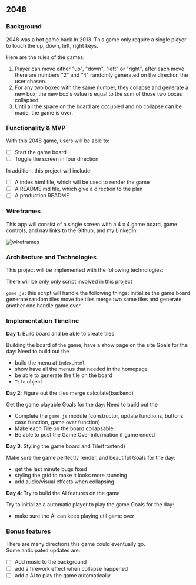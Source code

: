 ## 2048

### Background

2048 was a hot game back in 2013. This game only require a single player to touch the up, down, left, right keys.

Here are the rules of the games:

1) Player can move either "up", "down", "left" or "right", after each move there are numbers "2" and "4" randomly generated on the direction the user chosen.
2) For any two boxed with the same number, they collapse and generate a new box; the new box's value is equal to the sum of those two boxes collapsed
3) Until all the space on the board are occupied and no collapse can be made, the game is over.


### Functionality & MVP  

With this 2048 game, users will be able to:

- [ ] Start the game board
- [ ] Toggle the screen in four direction

In addition, this project will include:

- [ ] A index.html file, which will be used to render the game
- [ ] A README.md file, which give a direction to the plan
- [ ] A production README

### Wireframes

This app will consist of a single screen with a 4 x 4 game board,
game controls, and nav links to the Github, and my LinkedIn.

![wireframes](images/2048_proposal.png)

### Architecture and Technologies


This project will be implemented with the following technologies:

There will be only only script involved in this project

`game.js`: this script will handle the following things:
  initialize the game board
  generate random tiles
  move the tiles
  merge two same tiles and generate another one
  handle game over

### Implementation Timeline

**Day 1**: Build board and be able to create tiles

Building the board of the game, have a show page on the site
Goals for the day:
Need to build out the

- build the menu at `index.html`
- show have all the menus that needed in the homepage
- be able to generate the tile on the board
- `Tile` object

**Day 2**: Figure out the tiles merge calculate(backend)

Get the game playable
Goals for the day:
Need to build out the

- Complete the `game.js` module (constructor, update functions, buttons case function, game over function)
- Make each Tile on the board collapsable
- Be able to post the Game Over information if game ended

**Day 3**: Styling the game board and Tile(frontend)

Make sure the game perfectly render, and beautiful
Goals for the day:

- get the last minute bugs fixed
- styling the grid to make it looks more stunning
- add audio/visual effects when collapsing


**Day 4**: Try to build the AI features on the game

Try to initialize a automatic player to play the game
Goals for the day:

- make sure the AI can keep playing util game over


### Bonus features

There are many directions this game could eventually go.  
Some anticipated updates are:

- [ ] Add music to the background
- [ ] add a firework effect when collapse happened
- [ ] add a AI to play the game automatically
